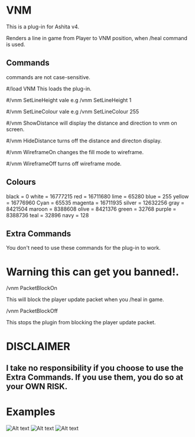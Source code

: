 # VNM

This is a plug-in for Ashita v4.

Renders a line in game from Player to VNM position, when /heal command is used.

## Commands 
commands are not case-sensitive.


#/load VNM
This loads the plug-in.

#/vnm SetLineHeight vale
e.g /vnm SetLineHeight 1

#/vnm SetLineColour vale
e.g /vnm SetLineColour 255

#/vnm ShowDistance
will display the distance and direction to vnm on screen.

#/vnm HideDistance
turns off the distance and directon display.

#/vnm WireframeOn
changes the fill mode to wireframe.

#/vnm WireframeOff
turns off wireframe mode.




## Colours 
black   = 0
white   = 16777215
red     = 16711680
lime    = 65280
blue    = 255
yellow  = 16776960 
Cyan    = 65535
magenta = 16711935
silver  = 12632256
gray    = 8421504
maroon  = 8388608
olive   = 8421376
green   = 32768
purple  = 8388736
teal    = 32896
navy    = 128


## Extra Commands
You don't need to use these commands for the plug-in to work.

# Warning this can get you banned!.
/vnm PacketBlockOn

This will block the player update packet when you /heal in game.

/vnm PacketBlockOff

This stops the plugin from blocking the player update packet.


# DISCLAIMER

## I take no responsibility if you choose to use the Extra Commands. If you use them, you do so at your OWN RISK.


# Examples

![Alt text](https://github.com/xenonsmurf/Ashita4-Public-Plugins/blob/master/VNM/example1.png  "example1")
![Alt text](https://github.com/xenonsmurf/Ashita4-Public-Plugins/blob/master/VNM/example2.png  "example2")
![Alt text](https://github.com/xenonsmurf/Ashita4-Public-Plugins/blob/master/VNM/example3.png  "example3")
